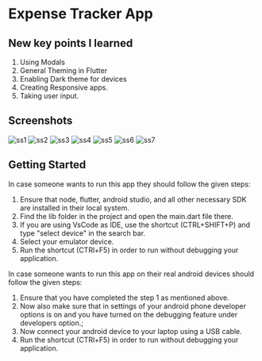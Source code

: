 # Expense Tracker App

## New key points I learned

1. Using Modals
2. General Theming in Flutter
3. Enabling Dark theme for devices
4. Creating Responsive apps.
5. Taking user input.

## Screenshots

![ss1](<WhatsApp Image 2023-08-03 at 13.32.49.jpg>)
![ss2](<WhatsApp Image 2023-08-03 at 13.32.49-1.jpg>)
![ss3](<WhatsApp Image 2023-08-03 at 13.32.49-2.jpg>)
![ss4](<WhatsApp Image 2023-08-03 at 13.32.48.jpg>)
![ss5](<WhatsApp Image 2023-08-03 at 13.32.48-1.jpg>)
![ss6](<WhatsApp Image 2023-08-03 at 13.32.48-2.jpg>)
![ss7](<WhatsApp Image 2023-08-03 at 13.32.47.jpg>)

## Getting Started

In case someone wants to run this app they should follow the given steps:

1. Ensure that node, flutter, android studio, and all other necessary SDK are installed in their local system.
2. Find the lib folder in the project and open the main.dart file there.
3. If you are using VsCode as IDE, use the shortcut (CTRL+SHIFT+P) and type "select device" in the search bar.
4. Select your emulator device.
5. Run the shortcut (CTRl+F5) in order to run without debugging your application.

In case someone wants to run this app on their real android devices should follow the given steps:

1. Ensure that you have completed the step 1 as mentioned above.
2. Now also make sure that in settings of your android phone developer options is on and you have turned on the debugging feature under developers option.;
3. Now connect your android device to your laptop using a USB cable.
4. Run the shortcut (CTRl+F5) in order to run without debugging your application.

